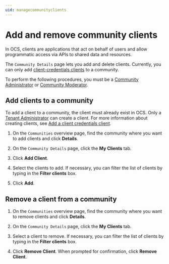 ```yaml
---
uid: managecommunityclients
---
```


# Add and remove community clients

In OCS, clients are applications that act on behalf of users and allow programmatic access via APIs to shared data and resources.

The `Community Details` page lets you add and delete clients. Currently, you can only add [client-credentials clients](xref:ccClients) to a community.

To perform the following procedures, you must be a [Community Administrator](xref:communityroles#community-administrator) or [Community Moderator](xref:communityroles#community-moderator).

## Add clients to a community

To add a client to a community, the client must already exist in OCS. Only a [Tenant Administrator](xref:communityroles#tenant-administrator) can create a client. For more information about creating clients, see [Add a client credentials client](xref:gpClientCredentialsClient).

1. On the `Communities` overview page, find the community where you want to add clients and click **Details**.

2. On the `Community Details` page, click the **My Clients** tab.

3. Click **Add Client**.

4. Select the clients to add. If necessary, you can filter the list of clients by typing in the **Filter clients** box.

5. Click **Add**.

## Remove a client from a community

1. On the `Communities` overview page, find the community where you want to remove clients and click **Details**.

2. On the `Community Details` page, click the **My Clients** tab.

3. Select a client to remove.  If necessary, you can filter the list of clients by typing in the **Filter clients** box. 

4. Click **Remove Client**.  When prompted for confirmation, click **Remove Client**.
